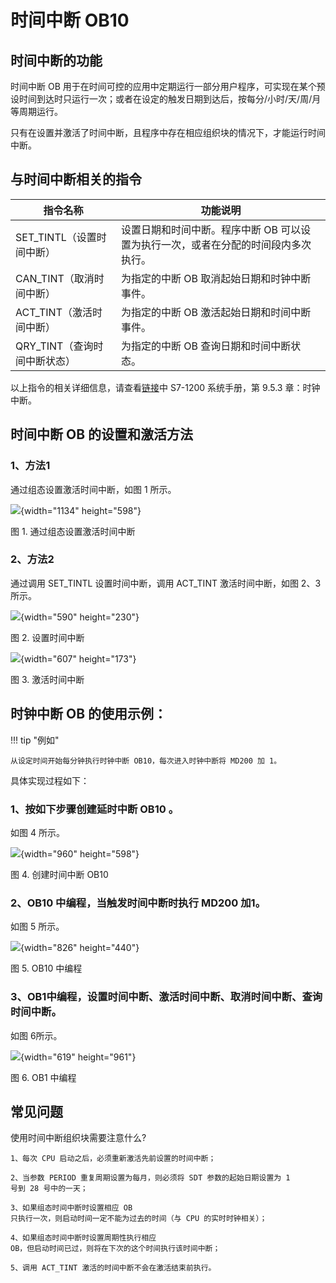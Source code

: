 # 时间中断 OB10

## 时间中断的功能

时间中断 OB
用于在时间可控的应用中定期运行一部分用户程序，可实现在某个预设时间到达时只运行一次；或者在设定的触发日期到达后，按每分/小时/天/周/月等周期运行。

只有在设置并激活了时间中断，且程序中存在相应组织块的情况下，才能运行时间中断。

## 与时间中断相关的指令

  | 指令名称                     | 功能说明                                                                           |
  | ---------------------------- | ---------------------------------------------------------------------------------- |
  | SET_TINTL（设置时间中断）    | 设置日期和时间中断。程序中断 OB 可以设置为执行一次，或者在分配的时间段内多次执行。 |
  | CAN_TINT（取消时间中断）     | 为指定的中断 OB 取消起始日期和时钟中断事件。                                       |
  | ACT_TINT（激活时间中断）     | 为指定的中断 OB 激活起始日期和时间中断事件。                                       |
  | QRY_TINT（查询时间中断状态） | 为指定的中断 OB 查询日期和时间中断状态。                                           |

以上指令的相关详细信息，请查看[链接](../../../source/index.md)中 S7-1200 系统手册，第 9.5.3 章：时钟中断。

## 时间中断 OB 的设置和激活方法

### 1、方法1

通过组态设置激活时间中断，如图 1 所示。

![](images/09-01.png){width="1134" height="598"}

图 1. 通过组态设置激活时间中断

### 2、方法2

通过调用 SET_TINTL 设置时间中断，调用 ACT_TINT 激活时间中断，如图 2、3所示。

![](images/09-02.png){width="590" height="230"}

图 2. 设置时间中断

![](images/09-03.png){width="607" height="173"}

图 3. 激活时间中断

## 时钟中断 OB 的使用示例：

!!! tip "例如"

    从设定时间开始每分钟执行时钟中断 OB10，每次进入时钟中断将 MD200 加 1。
    

具体实现过程如下：

### 1、按如下步骤创建延时中断 OB10 。

如图 4 所示。

![](images/09-04.png){width="960" height="598"}

图 4. 创建时间中断 OB10

### 2、OB10 中编程，当触发时间中断时执行 MD200 加1。

如图 5 所示。

![](images/09-05.png){width="826" height="440"}

图 5. OB10 中编程

### 3、OB1中编程，设置时间中断、激活时间中断、取消时间中断、查询时间中断。

如图 6所示。

![](images/09-06.png){width="619" height="961"}

图 6. OB1 中编程

## 常见问题

使用时间中断组织块需要注意什么?

    1、每次 CPU 启动之后，必须重新激活先前设置的时间中断；

    2、当参数 PERIOD 重复周期设置为每月，则必须将 SDT 参数的起始日期设置为 1
    号到 28 号中的一天；

    3、如果组态时间中断时设置相应 OB
    只执行一次，则启动时间一定不能为过去的时间（与 CPU 的实时时钟相关）；

    4、如果组态时间中断时设置周期性执行相应
    OB，但启动时间已过，则将在下次的这个时间执行该时间中断；

    5、调用 ACT_TINT 激活的时间中断不会在激活结束前执行。
